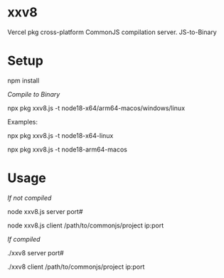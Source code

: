 # xxv8
Vercel pkg cross-platform CommonJS compilation server. JS-to-Binary

# Setup
npm install

*Compile to Binary*

npx pkg xxv8.js -t node18-x64/arm64-macos/windows/linux

Examples:

npx pkg xxv8.js -t node18-x64-linux

npx pkg xxv8.js -t node18-arm64-macos

# Usage
*If not compiled*

node xxv8.js server port#

node xxv8.js client /path/to/commonjs/project ip:port

*If compiled*

./xxv8 server port#

./xxv8 client /path/to/commonjs/project ip:port
